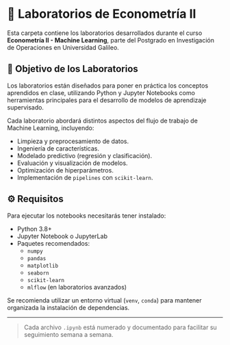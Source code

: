 # 🧪 Laboratorios de Econometría II

Esta carpeta contiene los laboratorios desarrollados durante el curso **Econometría II - Machine Learning**, parte del Postgrado en Investigación de Operaciones en Universidad Galileo.

## 📍 Objetivo de los Laboratorios

Los laboratorios están diseñados para poner en práctica los conceptos aprendidos en clase, utilizando Python y Jupyter Notebooks como herramientas principales para el desarrollo de modelos de aprendizaje supervisado.

Cada laboratorio abordará distintos aspectos del flujo de trabajo de Machine Learning, incluyendo:

- Limpieza y preprocesamiento de datos.
- Ingeniería de características.
- Modelado predictivo (regresión y clasificación).
- Evaluación y visualización de modelos.
- Optimización de hiperparámetros.
- Implementación de `pipelines` con `scikit-learn`.

## ⚙️ Requisitos

Para ejecutar los notebooks necesitarás tener instalado:

- Python 3.8+
- Jupyter Notebook o JupyterLab
- Paquetes recomendados:
  - `numpy`
  - `pandas`
  - `matplotlib`
  - `seaborn`
  - `scikit-learn`
  - `mlflow` (en laboratorios avanzados)

Se recomienda utilizar un entorno virtual (`venv`, `conda`) para mantener organizada la instalación de dependencias.

---

> Cada archivo `.ipynb` está numerado y documentado para facilitar su seguimiento semana a semana.
